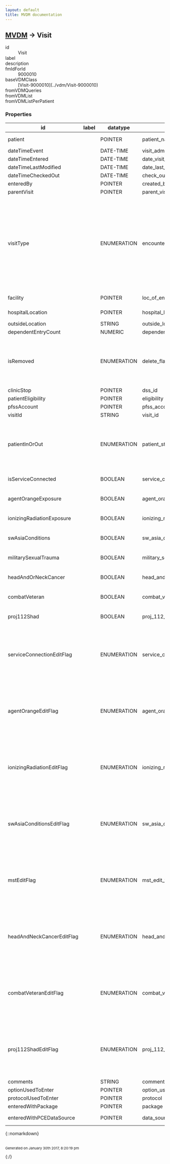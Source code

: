 ```yaml
---
layout: default
title: MVDM documentation
---
```


## [MVDM](TableOfContent.md) &#8594; Visit 

<dl>
<dt>id</dt><dd>Visit</dd>
<dt>label</dt><dd></dd>
<dt>description</dt><dd></dd>
<dt>fmIdForId</dt><dd>9000010</dd>
<dt>baseVDMClass</dt><dd>[Visit-9000010](../vdm/Visit-9000010)</dd>
<dt>fromVDMQueries</dt><dd></dd>
<dt>fromVDMList</dt><dd></dd>
<dt>fromVDMListPerPatient</dt><dd></dd>
</dl>

### Properties

| id | label | datatype | fromVDM | default | range | attributes | 
| --- | --- | --- | --- | --- | --- | --- | 
| patient |  | POINTER | patient_name |  | Patient_Ihs-9000001 | REQUIRED | 
| dateTimeEvent |  | DATE-TIME | visit_admit_datetime | $NOW |  |  | 
| dateTimeEntered |  | DATE-TIME | date_visit_created | $NOW |  |  | 
| dateTimeLastModified |  | DATE-TIME | date_last_modified | $NOW |  |  | 
| dateTimeCheckedOut |  | DATE-TIME | check_out_datetime |  |  |  | 
| enteredBy |  | POINTER | created_by_user | $USERID | New_Person-200 |  | 
| parentVisit |  | POINTER | parent_visit_link |  | [Visit](Visit.md) |  | 
| visitType |  | ENUMERATION | encounter_type |  | {::nomarkdown}<dl><dt>P</dt><dd>PRIMARY</dd><dt>O</dt><dd>OCCASION OF SERVICE</dd><dt>S</dt><dd>STOP CODE</dd><dt>A</dt><dd>ANCILLARY</dd><dt>C</dt><dd>CREDIT STOP</dd></dl>{:/} |  | 
| facility |  | POINTER | loc_of_encounter |  | Location-9999999_06 |  | 
| hospitalLocation |  | POINTER | hospital_location |  | Hospital_Location-44 |  | 
| outsideLocation |  | STRING | outside_location |  |  |  | 
| dependentEntryCount |  | NUMERIC | dependent_entry_count |  |  |  | 
| isRemoved |  | ENUMERATION | delete_flag |  | {::nomarkdown}<dl><dt>0</dt><dd>ACTIVE</dd><dt>1</dt><dd>DELETED</dd></dl>{:/} |  | 
| clinicStop |  | POINTER | dss_id |  | Clinic_Stop-40_7 |  | 
| patientEligibility |  | POINTER | eligibility |  | Eligibility_Code-8 |  | 
| pfssAccount |  | POINTER | pfss_account_reference |  | Pfss_Account-375 |  | 
| visitId |  | STRING | visit_id |  |  |  | 
| patientInOrOut |  | ENUMERATION | patient_status_in_out |  | {::nomarkdown}<dl><dt>1</dt><dd>IN</dd><dt>0</dt><dd>OUT</dd></dl>{:/} |  | 
| isServiceConnected |  | BOOLEAN | service_connected |  | {::nomarkdown}<dl></dl>{:/} |  | 
| agentOrangeExposure |  | BOOLEAN | agent_orange_exposure |  | {::nomarkdown}<dl></dl>{:/} |  | 
| ionizingRadiationExposure |  | BOOLEAN | ionizing_radiation_exposure |  | {::nomarkdown}<dl></dl>{:/} |  | 
| swAsiaConditions |  | BOOLEAN | sw_asia_conditions |  | {::nomarkdown}<dl></dl>{:/} |  | 
| militarySexualTrauma |  | BOOLEAN | military_sexual_trauma |  | {::nomarkdown}<dl></dl>{:/} |  | 
| headAndOrNeckCancer |  | BOOLEAN | head_and_or_neck_cancer |  | {::nomarkdown}<dl></dl>{:/} |  | 
| combatVeteran |  | BOOLEAN | combat_veteran |  | {::nomarkdown}<dl></dl>{:/} |  | 
| proj112Shad |  | BOOLEAN | proj_112_shad |  | {::nomarkdown}<dl></dl>{:/} |  | 
| serviceConnectionEditFlag |  | ENUMERATION | service_connection_edit_flag |  | {::nomarkdown}<dl><dt>0</dt><dd>EDITABLE</dd><dt>1</dt><dd>NOT EDITABLE</dd></dl>{:/} |  | 
| agentOrangeEditFlag |  | ENUMERATION | agent_orange_edit_flag |  | {::nomarkdown}<dl><dt>0</dt><dd>EDITABLE</dd><dt>1</dt><dd>NOT EDITABLE</dd></dl>{:/} |  | 
| ionizingRadiationEditFlag |  | ENUMERATION | ionizing_radiation_edit_flag |  | {::nomarkdown}<dl><dt>0</dt><dd>EDITABLE</dd><dt>1</dt><dd>NOT EDITABLE</dd></dl>{:/} |  | 
| swAsiaConditionsEditFlag |  | ENUMERATION | sw_asia_conditions_edit_flag |  | {::nomarkdown}<dl><dt>0</dt><dd>EDITABLE</dd><dt>1</dt><dd>NOT EDITABLE</dd></dl>{:/} |  | 
| mstEditFlag |  | ENUMERATION | mst_edit_flag |  | {::nomarkdown}<dl><dt>0</dt><dd>EDITABLE</dd><dt>1</dt><dd>NOT EDITABLE</dd></dl>{:/} |  | 
| headAndNeckCancerEditFlag |  | ENUMERATION | head_and_neck_cancer_edit_flag |  | {::nomarkdown}<dl><dt>0</dt><dd>EDITABLE</dd><dt>1</dt><dd>NOT EDITABLE</dd></dl>{:/} |  | 
| combatVeteranEditFlag |  | ENUMERATION | combat_veteran_edit_flag |  | {::nomarkdown}<dl><dt>0</dt><dd>EDITABLE</dd><dt>1</dt><dd>NOT EDITABLE</dd></dl>{:/} |  | 
| proj112ShadEditFlag |  | ENUMERATION | proj_112_shad_edit_flag |  | {::nomarkdown}<dl><dt>0</dt><dd>EDITABLE</dd><dt>1</dt><dd>NOT EDITABLE</dd></dl>{:/} |  | 
| comments |  | STRING | comments |  |  |  | 
| optionUsedToEnter |  | POINTER | option_used_to_create |  | Option-19 |  | 
| protocolUsedToEnter |  | POINTER | protocol |  | Protocol-101 |  | 
| enteredWithPackage |  | POINTER | package |  | Package-9_4 |  | 
| enteredWithPCEDataSource |  | POINTER | data_source |  | Pce_Data_Source-839_7 |  | 

{::nomarkdown} <br/><br/><p style="font-size: 11px">Generated on January 30th 2017, 8:20:19 pm</p>{:/}